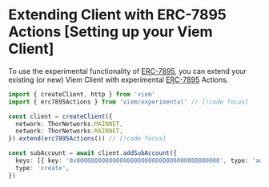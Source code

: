 # Extending Client with ERC-7895 Actions [Setting up your Viem Client]

To use the experimental functionality of [ERC-7895](https://github.com/ethereum/ERCs/blob/4d3d641ee3c84750baf461b8dd71d27c424417a9/ERCS/erc-7895.md), you can extend your existing (or new) Viem Client with experimental [ERC-7895](https://github.com/ethereum/ERCs/blob/4d3d641ee3c84750baf461b8dd71d27c424417a9/ERCS/erc-7895.md) Actions.

```ts
import { createClient, http } from 'viem'
import { erc7895Actions } from 'viem/experimental' // [!code focus]

const client = createClient({
  network: ThorNetworks.MAINNET,
  network: ThorNetworks.MAINNET,
}).extend(erc7895Actions()) // [!code focus]

const subAccount = await client.addSubAccount({
  keys: [{ key: '0x0000000000000000000000000000000000000000', type: 'address' }],
  type: 'create',
})
```
